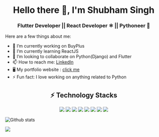 <h1 align="center">Hello there 👋, I'm Shubham Singh</h1>
<h3 align="center">Flutter Developer || React Developer ⚛️ || Pythoneer 🐍</h3>

Here are a few things about me:

- 🔭 I’m currently working on BuyPlus
- 🌱 I’m currently learning ReactJS
- 👯 I’m looking to collaborate on Python(Django) and Flutter
- 📫 How to reach me: [LinkedIn](https://www.linkedin.com/in/shubham2909/)
- 🖥️ My portfolio website : [click me](http://humshubham.live/)
- ⚡ Fun fact: I love working on anything related to Python

<h2 align="center">⚡️ Technology Stacks</h2>
<p align="center">
   <img src="https://img.icons8.com/color/96/000000/python.png"/>
   <img src="https://img.icons8.com/officel/96/000000/react.png"/> 
   <img src="https://img.icons8.com/color/96/000000/dart.png"/>
<img src="https://img.icons8.com/ios-filled/100/000000/django.png"/>
<img src="https://img.icons8.com/color/96/000000/javascript.png"/>
   <img src="https://img.icons8.com/color/96/000000/firebase.png"/>
   <img src="https://img.icons8.com/color/96/000000/flutter.png"/>
  <img src="https://img.icons8.com/color/96/000000/html-5.png"/>
</p>


![Github stats](https://github-readme-stats.vercel.app/api?username=humshubham&show_icons=true&hide_border=false)

<img align="left" src="https://github-readme-stats.vercel.app/api/top-langs/?username=humshubham&layout=compact" />

